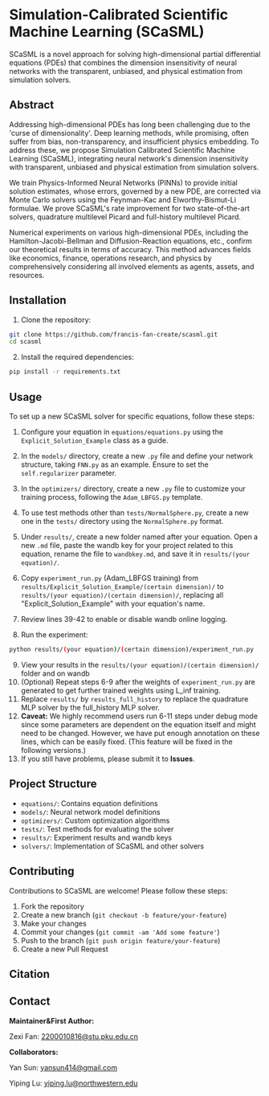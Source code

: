 # Simulation-Calibrated Scientific Machine Learning (SCaSML)

SCaSML is a novel approach for solving high-dimensional partial differential equations (PDEs) that combines the dimension insensitivity of neural networks with the transparent, unbiased, and physical estimation from simulation solvers.

## Abstract

Addressing high-dimensional PDEs has long been challenging due to the 'curse of dimensionality'. Deep learning methods, while promising, often suffer from bias, non-transparency, and insufficient physics embedding. To address these, we propose Simulation Calibrated Scientific Machine Learning (SCaSML), integrating neural network's dimension insensitivity with transparent, unbiased and physical estimation from simulation solvers. 

We train Physics-Informed Neural Networks (PINNs) to provide initial solution estimates, whose errors, governed by a new PDE, are corrected via Monte Carlo solvers using the Feynman-Kac and Elworthy-Bismut-Li formulae. We prove SCaSML's rate improvement for two state-of-the-art solvers, quadrature multilevel Picard and full-history multilevel Picard. 

Numerical experiments on various high-dimensional PDEs, including the Hamilton-Jacobi-Bellman and Diffusion-Reaction equations, etc., confirm our theoretical results in terms of accuracy. This method advances fields like economics, finance, operations research, and physics by comprehensively considering all involved elements as agents, assets, and resources.

## Installation

1. Clone the repository:

```bash
git clone https://github.com/francis-fan-create/scasml.git 
cd scasml
```

2. Install the required dependencies:

```bash
pip install -r requirements.txt
```

## Usage

To set up a new SCaSML solver for specific equations, follow these steps:

1. Configure your equation in `equations/equations.py` using the `Explicit_Solution_Example` class as a guide.

2. In the `models/` directory, create a new `.py` file and define your network structure, taking `FNN.py` as an example. Ensure to set the `self.regularizer` parameter.

3. In the `optimizers/` directory, create a new `.py` file to customize your training process, following the `Adam_LBFGS.py` template.

4. To use test methods other than `tests/NormalSphere.py`, create a new one in the `tests/` directory using the `NormalSphere.py` format.

5. Under `results/`, create a new folder named after your equation. Open a new `.md` file, paste the wandb key for your project related to this equation, rename the file to `wandbkey.md`, and save it in `results/(your equation)/`.

6. Copy `experiment_run.py` (Adam_LBFGS training) from `results/Explicit_Solution_Example/(certain dimension)/` to `results/(your equation)/(certain dimension)/`, replacing all "Explicit_Solution_Example" with your equation's name.

7. Review lines 39-42 to enable or disable wandb online logging.

8. Run the experiment:

```bash
python results/(your equation)/(certain dimension)/experiment_run.py
```

9. View your results in the `results/(your equation)/(certain dimension)/` folder and on wandb
10. (Optional) Repeat steps 6-9 after the weights of `experiment_run.py` are generated to get further trained weights using L_inf training. 
10. Replace `results/` by `results_full_history` to replace the quadrature MLP solver by the full_history MLP solver.
11. **Caveat:** We highly recommend users run 6-11 steps under debug mode since some parameters are dependent on the equation itself and might need to be changed. However, we have put enough annotation on these lines, which can be easily fixed. (This feature will be fixed in the following versions.)
12. If you still have problems, please submit it to **Issues**.

## Project Structure

- `equations/`: Contains equation definitions
- `models/`: Neural network model definitions
- `optimizers/`: Custom optimization algorithms
- `tests/`: Test methods for evaluating the solver
- `results/`: Experiment results and wandb keys
- `solvers/`: Implementation of SCaSML and other solvers

## Contributing

Contributions to SCaSML are welcome! Please follow these steps:

1. Fork the repository
2. Create a new branch (`git checkout -b feature/your-feature`)
3. Make your changes
4. Commit your changes (`git commit -am 'Add some feature'`)
5. Push to the branch (`git push origin feature/your-feature`)
6. Create a new Pull Request

## Citation



## Contact

**Maintainer&First Author:**

Zexi Fan: 2200010816@stu.pku.edu.cn

**Collaborators:**

Yan Sun: yansun414@gmail.com

Yiping Lu: yiping.lu@northwestern.edu
































